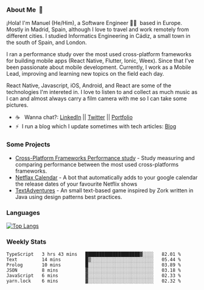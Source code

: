 ### About Me &nbsp;🐢

¡Hola! I'm Manuel (He/Him), a Software Engineer 👨‍💻 &nbsp;based in Europe. Mostly in Madrid, Spain, although I love to travel and work remotely from different cities. I studied Informatics Engineering in Cádiz, a small town in the south of Spain, and London. 

I ran a performance study over the most used cross-platform frameworks for building mobile apps (React Native, Flutter, Ionic, Weex). Since that I've been passionate about mobile development. Currently, I work as a Mobile Lead, improving and learning new topics on the field each day.

React Native, Javascript, iOS, Android, and React are some of the technologies I'm intereted in. I love to listen to and collect as much music as I can and almost always carry a film camera with me so I can take some pictures.

- ☕️ &nbsp; Wanna chat?: [LinkedIn](https://www.linkedin.com/in/manuelrdsg) || [Twitter](https://twitter.com/manuelrdsg) || [Portfolio](https://me.manuelrdsg.com)
- ⚡️&nbsp; I run a blog which I update sometimes with tech articles: [Blog](https://manuelrdsg.com)

### Some Projects

- [Cross-Platform Frameworks Performance study](https://rodin.uca.es/handle/10498/20951) - Study measuring and comparing performance between the most used cross-platforms frameworks.
- [Netflax Calendar](https://github.com/manuelrdsg/NetflaxCalendar) - A bot that automatically adds to your google calendar the release dates of your favourite Netflix shows
- [TextAdventures](https://github.com/manuelrdsg/TextAdventures) - An small text-based game inspired by Zork written in Java using design patterns best practices.

### Languages

[![Top Langs](https://github-readme-stats.vercel.app/api/top-langs/?username=manuelrdsg&layout=compact&langs_count=9&hide=html)](https://github.com/manuelrdsg)

### Weekly Stats

<!--START_SECTION:waka-->

```text
TypeScript   3 hrs 43 mins   ████████████████████▓░░░░   82.01 %
Text         14 mins         █▒░░░░░░░░░░░░░░░░░░░░░░░   05.44 %
Prolog       10 mins         █░░░░░░░░░░░░░░░░░░░░░░░░   03.89 %
JSON         8 mins          ▓░░░░░░░░░░░░░░░░░░░░░░░░   03.18 %
JavaScript   6 mins          ▓░░░░░░░░░░░░░░░░░░░░░░░░   02.33 %
yarn.lock    6 mins          ▓░░░░░░░░░░░░░░░░░░░░░░░░   02.32 %
```

<!--END_SECTION:waka-->
